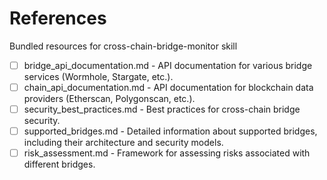 # References

Bundled resources for cross-chain-bridge-monitor skill

- [ ] bridge_api_documentation.md - API documentation for various bridge services (Wormhole, Stargate, etc.).
- [ ] chain_api_documentation.md - API documentation for blockchain data providers (Etherscan, Polygonscan, etc.).
- [ ] security_best_practices.md - Best practices for cross-chain bridge security.
- [ ] supported_bridges.md - Detailed information about supported bridges, including their architecture and security models.
- [ ] risk_assessment.md - Framework for assessing risks associated with different bridges.
